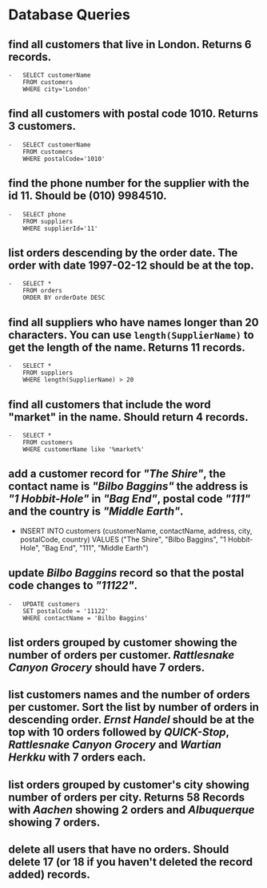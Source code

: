 # Database Queries

## find all customers that live in London. Returns 6 records.

    -   SELECT customerName 
        FROM customers 
        WHERE city='London'

## find all customers with postal code 1010. Returns 3 customers.

    -   SELECT customerName 
        FROM customers 
        WHERE postalCode='1010' 

## find the phone number for the supplier with the id 11. Should be (010) 9984510.

    -   SELECT phone 
        FROM suppliers 
        WHERE supplierId='11'

## list orders descending by the order date. The order with date 1997-02-12 should be at the top.

    -   SELECT * 
        FROM orders 
        ORDER BY orderDate DESC

## find all suppliers who have names longer than 20 characters. You can use `length(SupplierName)` to get the length of the name. Returns 11 records.

    -   SELECT * 
        FROM suppliers 
        WHERE length(SupplierName) > 20

## find all customers that include the word "market" in the name. Should return 4 records.

    -   SELECT * 
        FROM customers 
        WHERE customerName like '%market%'

## add a customer record for _"The Shire"_, the contact name is _"Bilbo Baggins"_ the address is _"1 Hobbit-Hole"_ in _"Bag End"_, postal code _"111"_ and the country is _"Middle Earth"_.

-   INSERT INTO customers (customerName, contactName, address, city, postalCode, country)
    VALUES ("The Shire", "Bilbo Baggins", "1 Hobbit-Hole", "Bag End", "111", "Middle Earth")

## update _Bilbo Baggins_ record so that the postal code changes to _"11122"_.

    -   UPDATE customers
        SET postalCode = '11122'
        WHERE contactName = 'Bilbo Baggins'

## list orders grouped by customer showing the number of orders per customer. _Rattlesnake Canyon Grocery_ should have 7 orders.

## list customers names and the number of orders per customer. Sort the list by number of orders in descending order. _Ernst Handel_ should be at the top with 10 orders followed by _QUICK-Stop_, _Rattlesnake Canyon Grocery_ and _Wartian Herkku_ with 7 orders each.

## list orders grouped by customer's city showing number of orders per city. Returns 58 Records with _Aachen_ showing 2 orders and _Albuquerque_ showing 7 orders.

## delete all users that have no orders. Should delete 17 (or 18 if you haven't deleted the record added) records.
